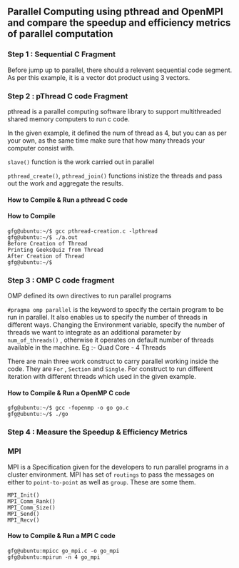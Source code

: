 ## Parallel Computing using pthread and OpenMPI and compare the speedup and efficiency metrics of parallel computation

### Step 1 : Sequential C Fragment

Before jump up to parallel, there should a relevent sequential code segment. As per this example, it is a vector dot product using 3 vectors.

### Step 2 : pThread C code Fragment

pthread is a parallel computing software library to support multithreaded shared memory computers to run c code.

In the given example, it defined the num of thread as 4, but you can as per your own, as the same time make sure that how many threads your computer consist with.

 ```slave()``` function is the work carried out in parallel

```pthread_create()```, ```pthread_join()``` functions inistize the threads and pass out the work and aggregate the results. 

#### How to Compile & Run a pthread C code

#### How to Compile 

```
gfg@ubuntu:~/$ gcc pthread-creation.c -lpthread
gfg@ubuntu:~/$ ./a.out
Before Creation of Thread
Printing GeeksQuiz from Thread 
After Creation of Thread
gfg@ubuntu:~/$ 
```

### Step 3 : OMP C code fragment

OMP defined its own directives to run parallel programs

```#pragma omp parallel``` is the keyword to specify the certain program to be run in parallel. It also enables us to specify the number of threads in different ways. Changing the Environment variable, specify the number of threads we want to integrate as an additional parameter by ```num_of_threads()``` , otherwise it operates on default number of threads available in the machine. Eg :- Quad Core - 4 Threads

There are main three work construct to carry parallel working inside the code. They are ``For`` , ``Section`` and ``Single``. 
For construct to run different iteration with different threads which used in the given example.

#### How to Compile & Run a OpenMP C code

```
gfg@ubuntu:~/$ gcc -fopenmp -o go go.c
gfg@ubuntu:~/$ ./go
```

### Step 4 : Measure the Speedup & Efficiency Metrics


### MPI

MPI is a Specification given for the developers to run parallel programs in a cluster environment. MPI has set of ```routings``` to pass the messages on either to ``point-to-point`` as well as ``group``. These are some them.

```
MPI_Init()
MPI_Comm_Rank()
MPI_Comm_Size()
MPI_Send()
MPI_Recv()
```

#### How to Compile & Run a MPI C code

```
gfg@ubuntu:mpicc go_mpi.c -o go_mpi
gfg@ubuntu:mpirun -n 4 go_mpi
```
